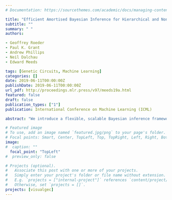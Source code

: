 ```yaml
---
# Documentation: https://sourcethemes.com/academic/docs/managing-content/

title: "Efficient Amortised Bayesian Inference for Hierarchical and Nonlinear Dynamical Systems"
subtitle: ""
summary: " "
authors:

- Geoffrey Roeder
- Paul K. Grant
- Andrew Phillips 
- Neil Dalchau
- Edward Meeds

tags: [Genetic Circuits, Machine Learning]
categories: []
date: 2019-06-11T00:00:00Z
publishDate: 2019-06-11T00:00:00Z
url_pdf: http://proceedings.mlr.press/v97/meeds19a.html
featured: false
draft: false
publication_types: ["1"]
publication: International Conference on Machine Learning (ICML)

abstract: "We introduce a flexible, scalable Bayesian inference framework for nonlinear dynamical systems characterised by distinct and hierarchical variability at the individual, group, and population levels. Our model class is a generalisation of nonlinear mixed-effects (NLME) dynamical systems, the statistical workhorse for many experimental sciences. We cast parameter inference as stochastic optimisation of an end-to-end differentiable, block-conditional variational autoencoder. We specify the dynamics of the data-generating process as an ordinary differential equation (ODE) such that both the ODE and its solver are fully differentiable. This model class is highly flexible: the ODE right-hand sides can be a mixture of user-prescribed or \"white-box\" sub-components and neural network or \"black-box\" sub-components. Using stochastic optimisation, our amortised inference algorithm could seamlessly scale up to massive data collection pipelines (common in labs with robotic automation). Finally, our framework supports interpretability with respect to the underlying dynamics, as well as predictive generalization to unseen combinations of group components (also called \"zero-shot\" learning). We empirically validate our method by predicting the dynamic behaviour of bacteria that were genetically engineered to function as biosensors."

# Featured image
# To use, add an image named `featured.jpg/png` to your page's folder.
# Focal points: Smart, Center, TopLeft, Top, TopRight, Left, Right, BottomLeft, Bottom, BottomRight.
image: 
#  caption: ""
  focal_point: "TopLeft"
#  preview_only: false

# Projects (optional).
#   Associate this post with one or more of your projects.
#   Simply enter your project's folder or file name without extension.
#   E.g. `projects = ["internal-project"]` references `content/project/deep-learning/index.md`.
#   Otherwise, set `projects = []`.
projects: [visualgec]
---
```


